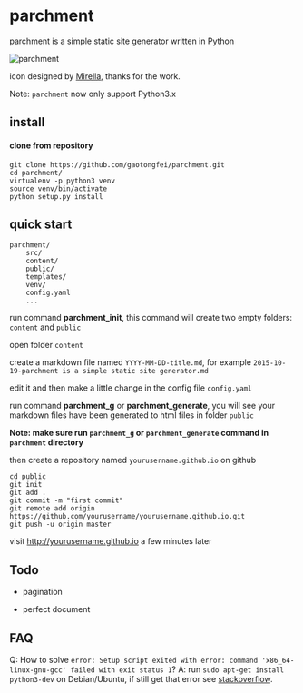 # parchment

parchment is a simple static site generator written in Python

![parchment](http://ww2.sinaimg.cn/large/005BlYP6gw1ex5nm4d2a7j3074074q3e.jpg)

icon designed by [Mirella](http://mirella-gabriele.deviantart.com/), thanks for the work. 

Note: `parchment` now only support Python3.x

## install

#### clone from repository
```
git clone https://github.com/gaotongfei/parchment.git
cd parchment/
virtualenv -p python3 venv
source venv/bin/activate
python setup.py install
```

## quick start

```
parchment/
    src/
    content/
    public/
    templates/
    venv/
    config.yaml
    ...
```

run command **parchment_init**, this command will create two empty folders: `content` and `public`

open folder `content`

create a markdown file named `YYYY-MM-DD-title.md`, for example `2015-10-19-parchment is a simple static site generator.md`

edit it and then make a little change in the config file `config.yaml`

run command **parchment_g** or **parchment_generate**, you will see your markdown files have been generated to html files in folder `public`

**Note: make sure run `parchment_g` or `parchment_generate` command in `parchment` directory**

then create a repository named `yourusername.github.io` on github

```
cd public
git init
git add .
git commit -m "first commit"
git remote add origin https://github.com/yourusername/yourusername.github.io.git
git push -u origin master
```

visit http://yourusername.github.io a few minutes later

## Todo

* pagination

* perfect document

## FAQ

Q: How to solve `error: Setup script exited with error: command 'x86_64-linux-gnu-gcc' failed with exit status 1`?
A: run `sudo apt-get install python3-dev` on Debian/Ubuntu, if still get that error see <a href="http://stackoverflow.com/a/30279877/4144064">stackoverflow</a>.

